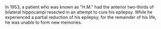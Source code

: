 In 1953, a patient who was known as "H.M." had the anterior two-thirds of bilateral hippocampi resected in an attempt to cure his epilepsy. While he experienced a partial reduction of his epilepsy, for the remainder of his life, he was unable to form new memories.